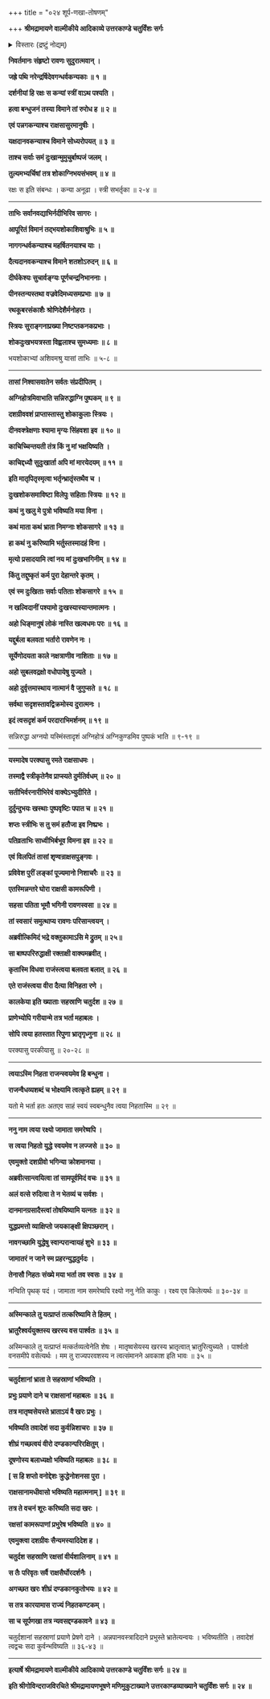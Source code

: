 +++
title = "०२४ शूर्प-णखा-तोषणम्"

+++
**श्रीमद्रामायणे वाल्मीकीये आदिकाव्ये उत्तरकाण्डे चतुर्विंशः सर्गः**

<details><summary>विस्तारः (द्रष्टुं नोद्यम्)</summary>

दिग्-जयार्थं गतेन रावणेन  
तत्र तत्र रमणीयतर-तरुणी-गणस्य  
बलाद् अपहरणेन पुष्पकारोपणे  
साध्वीभिस् ताभिस् तं प्रति  
नारी-हेतुक-वध-प्राप्ति-कारक-शाप-दानम् ॥ १ ॥  
ततस् ताभिः सहैव लङ्कां प्रविष्टे रावणे  
शूर्पणखया तं प्रति स्व-रमण-मारण-रूप-दोषाविष्करणेन स-गर्हणं रोदनम् ॥ २ ॥  
रावणेन तां प्रति तन्-मारणस्य प्रामादिकत्वोक्त्या परिसान्त्वन-पूर्वकं  
दान-मानादिभिस् तत्-परितोषण-प्रतिज्ञानेन  
तद्-अर्थं चतुर्-दश-सहस्र-संख्याक-राक्षसैर् दूषणेन शूर्प-णखया च सह  
दण्डकारण्यं प्रति खरस्य प्रेषणम् ॥ ३ ॥

</details>


**निवर्तमानः संहृष्टो रावणः सुदुरात्मवान् ।**

**जह्रे पथि नरेन्द्रर्षिदेवगन्धर्वकन्यकाः ॥ १ ॥**

**दर्शनीयां हि रक्षः स कन्यां स्त्रीं वाऽथ पश्यति ।**

**हत्वा बन्धुजनं तस्या विमाने तां रुरोध ह ॥ २ ॥**

**एवं पन्नगकन्याश्च राक्षसासुरमानुषीः ।**

**यक्षदानवकन्याश्च विमाने सोध्यरोपयत् ॥ ३ ॥**

**ताश्च सर्वाः समं दुःखान्मुमुचुर्बाष्पजं जलम् ।**

**तुल्यमभ्यर्चिषां तत्र शोकाग्निभयसंभवम् ॥ ४ ॥**

रक्षः स इति संबन्धः । कन्या अनूढा । स्त्री सभर्तृका ॥ २-४ ॥

****

**ताभिः सर्वानवद्याभिर्नदीभिरिव सागरः ।**

**आपूरितं विमानं तद्भयशोकाशिवाश्रुभिः ॥ ५ ॥**

**नागगन्धर्वकन्याश्च महर्षितनयाश्च याः ।**

**दैत्यदानवकन्याश्च विमाने शतशोऽरुदन् ॥ ६ ॥**

**दीर्घकेश्यः सुचार्वङ्ग्यः पूर्णचन्द्रनिभाननाः ।**

**पीनस्तन्यस्तथा वज्रवेदिमध्यसमप्रभाः ॥ ७ ॥**

**रथकूबरसंकाशैः श्रोणिदेशैर्मनोहराः ।**

**स्त्रियः सुराङ्गनाप्रख्या निष्टप्तकनकप्रभाः ।**

**शोकदुःखभयत्रस्ता विह्वलाश्च सुमध्यमाः ॥ ८ ॥**

भयशोकाभ्यां अशिवमश्रु यासां ताभिः ॥ ५-८ ॥

****

**तासां निश्वासवातेन सर्वतः संप्रदीपितम् ।**

**अग्निहोत्रमिवाभाति सन्निरुद्धाग्नि पुष्पकम् ॥ ९ ॥**

**दशग्रीववशं प्राप्तास्तास्तु शोकाकुलाः स्त्रियः ।**

**दीनवक्त्रेक्षणाः श्यामा मृग्यः सिंहवशा इव ॥ १० ॥**

**काचिच्चिन्तयती तंत्र किं नु मां भक्षयिष्यति ।**

**काचिद्दध्यौ सुदुःखार्ता अपि मां मारयेदयम् ॥ ११ ॥**

**इति मातृपितृस्मृत्वा भर्तृन्भ्रातृंस्तथैव च ।**

**दुःखशोकसमाविष्टा विलेपुः सहिताः स्त्रियः ॥ १२ ॥**

**कथं नु खलु मे पुत्रो भविष्यति मया विना ।**

**कथं माता कथं भ्राता निमग्नाः शोकसागरे ॥ १३ ॥**

**हा कथं नु करिष्यामि भर्तुस्तस्मादहं विना ।**

**मृत्यो प्रसादयामि त्वां नय मां दुःखभागिनीम् ॥ १४ ॥**

**किंतु तद्दुष्कृतं कर्म पुरा देहान्तरे कृतम् ।**

**एवं स्म दुःखिताः सर्वाः पतिताः शोकसागरे ॥ १५ ॥**

**न खल्विदानीं पश्यामो दुःखस्यास्यान्तमात्मनः ।**

**अहो धिङ्मानुषं लोकं नास्ति खल्वधमः परः ॥ १६ ॥**

**यद्दुर्बला बलवता भर्तारो रावणेन नः ।**

**सूर्येणोदयता काले नक्षत्राणीव नाशिताः ॥ १७ ॥**

**अहो सुबलवद्रक्षो वधोपायेषु युज्यते ।**

**अहो दुर्वृत्तमास्थाय नात्मानं वै जुगुप्सते ॥ १८ ॥**

**सर्वथा सदृशस्तावद्विक्रमोस्य दुरात्मनः ।**

**इदं त्वसदृशं कर्म परदाराभिमर्शनम् ॥ १९ ॥**

सन्निरुद्धा अग्नयो यस्मिंस्तादृशं अग्निहोत्रं अग्निकुण्डमिव पुष्पकं भाति ॥ ९-१९ ॥

****

**यस्मादेष परक्यासु रमते राक्षसाधमः ।**

**तस्माद्वै स्त्रीकृतेनैव प्राप्स्यते दुर्मतिर्वधम् ॥ २० ॥**

**सतीभिर्वरनारीभिरेवं वाक्येऽभ्युदीरिते ।**

**दुर्दुन्दुभयः खस्थाः पुष्पवृष्टिः पपात च ॥ २१ ॥**

**शप्तः स्त्रीभिः स तु समं हतौजा इव निष्प्रभः ।**

**पतिव्रताभिः साध्वीभिर्बभूव विमना इव ॥ २२ ॥**

**एवं विलपितं तासां शृण्वन्राक्षसपुङ्गवः ।**

**प्रविवेश पुरीं लङ्कां पूज्यमानो निशाचरैः ॥ २३ ॥**

**एतस्मिन्नन्तरे घोरा राक्षसी कामरूपिणी ।**

**सहसा पतिता भूमौ भगिनी रावणस्वसा ॥ २४ ॥**

**तां स्वसारं समुत्थाप्य रावणः परिसान्त्वयन् ।**

**अब्रवीत्किमिदं भद्रे वक्तुकामाऽसि मे द्रुतम् ॥ २५॥**

**सा बाष्पपरिरुद्धाक्षी रक्ताक्षी वाक्यमब्रवीत् ।**

**कृतास्मि विधवा राजंस्त्वया बलवता बलात् ॥ २६ ॥**

**एते राजंस्त्वया वीरा दैत्या विनिहता रणे ।**

**कालकेया इति ख्याताः सहस्राणि चतुर्दश ॥ २७ ॥**

**प्राणेभ्योपि गरीयान्मे तत्र भर्ता महाबलः ।**

**सोपि त्वया हतस्तात रिपुणा भ्रातृगृध्नुना ॥ २८ ॥**

परक्यासु परकीयासु ॥ २०-२८ ॥

****

**त्वयाऽस्मि निहता राजन्स्वयमेव हि बन्धुना ।**

**राजन्वैधव्यशब्दं च भोक्ष्यामि त्वत्कृते ह्यहम् ॥ २९ ॥**

यतो मे भर्ता हतः अतएव साहं स्वयं स्वबन्धुनैव त्वया निहतास्मि ॥ २९ ॥

****

**ननु नाम त्वया रक्ष्यो जामाता समरेष्वपि ।**

**स त्वया निहतो युद्धे स्वयमेव न लज्जसे ॥ ३० ॥**

**एवमुक्तो दशग्रीवो भगिन्या क्रोशमानया ।**

**अब्रवीत्सान्त्वयित्वा तां सामपूर्वमिदं वचः ॥ ३१ ॥**

**अलं वत्से रुदित्वा ते न भेतव्यं च सर्वशः ।**

**दानमानग्रसादैस्त्वां तोषयिष्यामि यत्नतः ॥ ३२ ॥**

**युद्धप्रमत्तो व्याक्षिप्तो जयकाङ्क्षी क्षिपञ्छरान् ।**

**नावगच्छामि युद्धेषु स्वान्परान्वायहं शुभे ॥ ३३ ॥**

**जामातरं न जाने स्म प्रहरन्युद्धदुर्मदः ।**

**तेनासौ निहतः संख्ये मया भर्ता तव स्वसः ॥ ३४ ॥**

नन्विति पृथक् पदं । जामाता नाम समरेष्वपि रक्ष्यो ननु नेति काकुः । रक्ष्य एव किलेत्यर्थः ॥ ३०-३४ ॥

****

**अस्मिन्काले तु यत्प्राप्तं तत्करिष्यामि ते हितम् ।**

**भ्रातुरैश्वर्ययुक्तस्य खरस्य वस पार्श्वतः ॥ ३५ ॥**

अस्मिन्काले तु यत्प्राप्तं मत्कर्तव्यत्वेनेति शेषः । मातृष्वसेयस्य खरस्य भ्रातृत्वात् भ्रातुरित्युच्यते । पार्श्वतो वनसमीपे वसेत्यर्थः । मम तु राज्यपरवशस्य न त्वत्संमानने अवकाश इति भावः ॥ ३५ ॥

****

**चतुर्दशानां भ्राता ते सहस्राणां भविष्यति ।**

**प्रभुः प्रयाणे दाने च राक्षसानां महाबलः ॥ ३६ ॥**

**तत्र मातृष्वसेयस्ते भ्राताऽयं वै खरः प्रभुः ।**

**भविष्यति तवादेशं सदा कुर्वन्निशाचरः ॥ ३७ ॥**

**शीघ्रं गच्छत्वयं वीरो दण्डकान्परिरक्षितुम् ।**

**दूषणोस्य बलाध्यक्षो भविष्यति महाबलः ॥ ३८ ॥**

**\[ स हि शप्तो वनोद्देशः क्रुद्धेनोशनसा पुरा ।**

**राक्षसानामधीवासो भविष्यति महात्मनाम् \] ॥ ३९ ॥**

**तत्र ते वचनं शूरः करिष्यति सदा खरः ।**

**रक्षसां कामरूपाणां प्रभुरेष भविष्यति ॥ ४० ॥**

**एवमुक्त्वा दशग्रीवः सैन्यमस्यादिदेश ह ।**

**चतुर्दश सहस्राणि रक्षसां वीर्यशालिनाम् ॥ ४१ ॥**

**स तैः परिवृतः सर्वै राक्षसैर्घोरदर्शनैः ।**

**अगच्छत खरः शीघ्रं दण्डकानकुतोभयः ॥ ४२ ॥**

**स तत्र कारयामास राज्यं निहतकण्टकम् ।**

**सा च सूर्पणखा तत्र न्यवसद्दण्डकावने ॥ ४३ ॥**

चतुर्दशानां सहस्राणां प्रयाणे प्रेषणे दाने । अन्नपानवस्त्रादिदाने प्रभुस्ते भ्रातेत्यन्वयः । भविष्यतीति । तवादेशं त्वद्वचः सदा कुर्वन्भविष्यति ॥ ३६-४३ ॥

****

**इत्यार्षे श्रीमद्रामायणे वाल्मीकीये आदिकाव्ये उत्तरकाण्डे चतुर्विंशः सर्गः ॥ २४ ॥**

**इति श्रीगोविन्दराजविरचिते श्रीमद्रामायणभूषणे मणिमुकुटाख्याने उत्तरकाण्डव्याख्याने चतुर्विंशः सर्गः ॥ २४ ॥**
